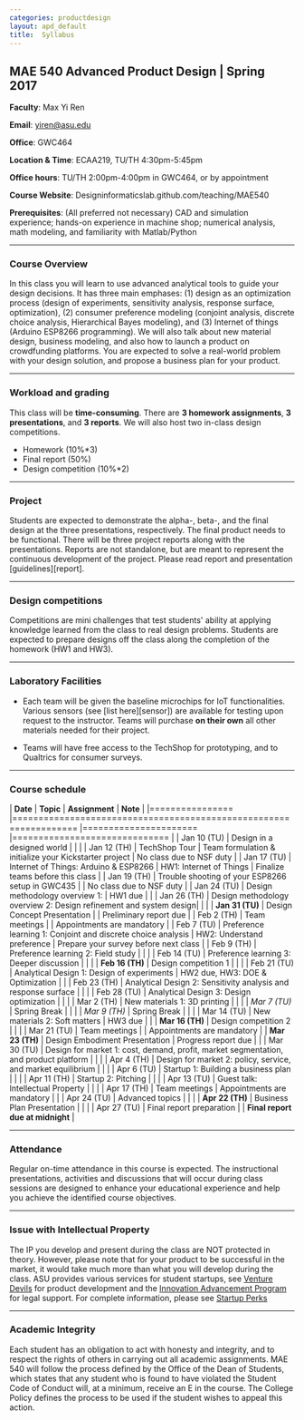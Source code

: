 ```yaml
---
categories: productdesign
layout: apd_default
title:  Syllabus
---
```


## MAE 540 Advanced Product Design | Spring 2017 

**Faculty**: Max Yi Ren 

**Email**: yiren@asu.edu 

**Office**: GWC464

**Location & Time**: ECAA219, TU/TH 4:30pm-5:45pm

**Office hours**: TU/TH 2:00pm-4:00pm in GWC464, or by appointment

**Course Website**: Designinformaticslab.github.com/teaching/MAE540

**Prerequisites**: (All preferred not necessary) CAD and simulation experience; 
hands-on experience in machine shop; numerical analysis, math modeling, and familiarity 
with Matlab/Python

***

### Course Overview

In this class you will learn to use advanced analytical tools to guide your design decisions. 
It has three main emphases: (1) design as an optimization process (design of experiments, sensitivity analysis,
response surface, optimization), (2) consumer preference modeling (conjoint analysis, discrete choice analysis,
Hierarchical Bayes modeling), and (3) 
Internet of things (Arduino ESP8266 programming). We will also talk about new material design, business modeling, 
and also how to launch a product on crowdfunding platforms. You are expected to solve a real-world problem with your 
design solution, and propose a business plan for your product.

***

### Workload and grading

This class will be **time-consuming**. There are **3 homework assignments**, **3 presentations**, and **3 reports**. We will also
host two in-class design competitions.

* Homework (10%*3)
* Final report (50%)
* Design competition (10%*2)

***

### Project

Students are expected to demonstrate the alpha-, beta-, and the final design at the three presentations, respectively.
The final product needs to be functional. There will be three project reports along with the presentations. Reports are 
not standalone, but are meant to represent the continuous development of the project. Please read report and presentation 
[guidelines][report]. 

***

### Design competitions

Competitions are mini challenges that test students' ability at applying knowledge learned from the class to real design
problems. Students are expected to prepare designs off the class along the completion of the homework (HW1 and HW3). 

***

### Laboratory Facilities

* Each team will be given the baseline microchips for IoT functionalities. Various sensors (see [list here][sensor]) are 
available for testing upon request to the instructor. Teams will purchase **on their own** all other materials needed for
their project.

* Teams will have free access to the TechShop for prototyping, and to Qualtrics for consumer surveys.

***

### Course schedule

| **Date**      	            | **Topic**                                                            	| **Assignment** 	        | **Note** 	                        |
|================               |==================================================================     |======================     |==============================     |
| Jan 10 (TU)	                | Design in a designed world                                      	|            	        |                           	|
| Jan 12 (TH)	                | TechShop Tour                                                     | Team formulation & initialize your Kickstarter project | No class due to NSF duty |
| Jan 17 (TU)	                | Internet of Things: Arduino & ESP8266                            	| HW1: Internet of Things           	        | Finalize teams before this class |
| Jan 19 (TH)	            | Trouble shooting of your ESP8266 setup in GWC435            	|       	        |  No class due to NSF duty    	                        |
| Jan 24 (TU)	            | Design methodology overview 1: | HW1 due           	        |      	                        |
| Jan 26 (TH)	            | Design methodology overview 2: Design refinement and system design|            	        |      	                        |
| **Jan 31 (TU)**           | Design Concept Presentation                                   	|            	        | Preliminary report due        |
| Feb 2  (TH)	            | Team meetings                                         	|            	        | Appointments are mandatory     	                        |
| Feb 7  (TU)	            | Preference learning 1: Conjoint and discrete choice analysis                 	| HW2: Understand preference      	| Prepare your survey before next class      	|
| Feb 9  (TH)	            | Preference learning 2: Field study                  	            |            	        |      	    |
| Feb 14 (TU)	            | Preference learning 3: Deeper discussion                                |            	        |      	                        |
| **Feb 16 (TH)**	        | Design competition 1                         	|            	        |      	                        |
| Feb 21 (TU)	            | Analytical Design 1: Design of experiments                        | HW2 due, HW3: DOE & Optimization      	|                           	|
| Feb 23 (TH)	            | Analytical Design 2: Sensitivity analysis and response surface    |            	        |                           	|
| Feb 28 (TU)	            | Analytical Design 3: Design optimization                          |            	        |                           	|
| Mar 2  (TH)	            | New materials 1: 3D printing                                      |            	        |                           	|
| *Mar 7  (TU)*	            | Spring Break                                                     	|            	        |                           	|
| *Mar 9  (TH)*	            | Spring Break                                                     	|            	        |                               |
| Mar 14 (TU)	            | New materials 2: Soft matters                                          	| HW3 due               |                           	|
| **Mar 16 (TH)**	            | Design competition 2                                   	|            	        |                            	|
| Mar 21 (TU)	            | Team meetings                     	|            	        | Appointments are mandatory     	    | 
| **Mar 23 (TH)**	        | Design Embodiment Presentation                                | Progress report due             	        |                           	|
| Mar 30 (TU)	            | Design for market 1: cost, demand, profit, market segmentation, and product platform 	                |            	        |                           	|
| Apr 4  (TH)	            | Design for market 2: policy, service, and market equilibrium      |            	        |                           	|
| Apr 6  (TU)	            | Startup 1: Building a business plan                               |            	        |                            	|
| Apr 11  (TH)	            | Startup 2: Pitching                              	                |            	        |                            	|
| Apr 13 (TU)	            | Guest talk: Intellectual Property                                 |            	        |                            	|
| Apr 17 (TH)	            | Team meetings                                      	            | Appointments are mandatory           	        |                            	|
| Apr 24 (TU)	            | Advanced topics                    	|            	        |                            	|
| **Apr 22 (TH)**	        | Business Plan Presentation                                        |            	        |                            	|
| Apr 27 (TU)	            | Final report preparation                                                         	|            	        | **Final report due at midnight**             	|

***

### Attendance

Regular on-time attendance in this course is expected. The instructional presentations, 
activities and discussions that will occur during class sessions are designed to enhance
 your educational experience and help you achieve the identified course objectives.
 
***
 
### Issue with Intellectual Property

The IP you develop and present during the class are NOT protected in theory. However, please note that
for your product to be successful in the market, it would take much more than what you will develop
during the class. ASU provides various services for student startups, see [Venture Devils][vd] for 
product development and the [Innovation Advancement Program][iap] for legal support. For complete information, 
please see [Startup Perks][sp]

***

### Academic Integrity

Each student has an obligation to act with honesty and integrity, and to respect the rights of others in carrying out all academic assignments. MAE 540 will follow the process defined by the Office of the Dean of Students, which states that any student who is found to have violated the Student Code of Conduct will, at a minimum, receive an E in the course. The College Policy defines the process to be used if the student wishes to appeal this action.

[vd]:https://engineering.asu.edu/startup-center/venture-devils/
[iap]: https://www.law.asu.edu/experiences/clinics/iap
[sp]: https://docs.google.com/document/d/1Tt1K5hm_-xLq32ZcJGbZ6rfNh2sZg03qUVPQSNrTREk/edit